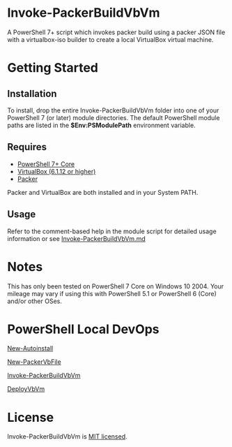 # Invoke-PackerBuildVbVm
A PowerShell 7+ script which invokes packer build using a packer JSON file with a virtualbox-iso builder to create a local VirtualBox virtual machine.

# Getting Started
## Installation
To install, drop the entire Invoke-PackerBuildVbVm folder into one of your PowerShell 7 (or later) module directories. The default PowerShell module paths are listed in the **$Env:PSModulePath** environment variable.

## Requires

* [PowerShell 7+ Core](https://docs.microsoft.com/en-us/powershell/scripting/install/installing-powershell?view=powershell-7)
* [VirtualBox (6.1.12 or higher)](https://www.virtualbox.org/)
* [Packer](https://www.packer.io/)

Packer and VirtualBox are both installed and in your System PATH.

## Usage

Refer to the comment-based help in the module script for detailed usage information or see [Invoke-PackerBuildVbVm.md](./docs/Invoke-PackerBuildVbVm.md)

# Notes
This has only been tested on PowerShell 7 Core on Windows 10 2004. Your mileage may vary if using this with PowerShell 5.1 or PowerShell 6 (Core) and/or other OSes.

# PowerShell Local DevOps
[New-Autoinstall](https://github.com/simplenotsimpler/New-Autoinstall)

[New-PackerVbFile](https://github.com/simplenotsimpler/New-PackerVbFile)

[Invoke-PackerBuildVbVm](https://github.com/simplenotsimpler/Invoke-PackerBuildVbVm)

[DeployVbVm](https://github.com/simplenotsimpler/Deploy-VbVm)
 
# License
Invoke-PackerBuildVbVm is [MIT licensed](./LICENSE).